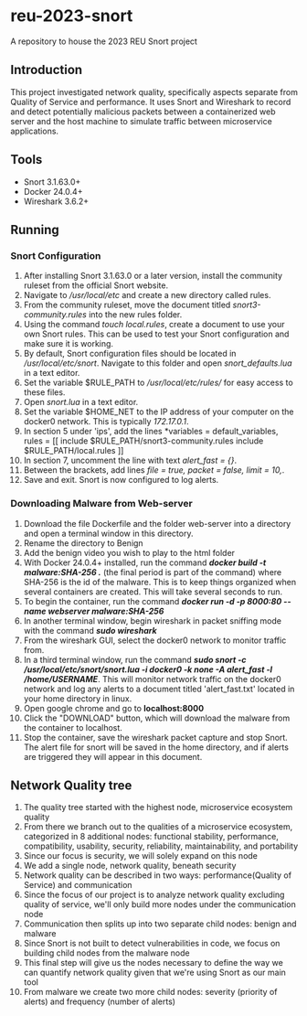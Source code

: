 # reu-2023-snort
A repository to house the 2023 REU Snort project 

## Introduction
This project investigated network quality, specifically aspects separate from Quality of Service and performance. It uses Snort and Wireshark to record and detect potentially malicious packets between a containerized web server and the host machine to simulate traffic between microservice applications. 

## Tools
- Snort 3.1.63.0+
- Docker 24.0.4+
- Wireshark 3.6.2+

## Running

### Snort Configuration
1. After installing Snort 3.1.63.0 or a later version, install the community ruleset from the official Snort website.
2. Navigate to */usr/local/etc* and create a new directory called rules.
3. From the community ruleset, move the document titled *snort3-community.rules* into the new rules folder.
4. Using the command *touch local.rules*, create a document to use your own Snort rules. This can be used to test your Snort configuration and make sure it is working. 
5. By default, Snort configuration files should be located in */usr/local/etc/snort*. Navigate to this folder and open *snort_defaults.lua* in a text editor.
6. Set the variable $RULE_PATH to */usr/local/etc/rules/* for easy access to these files.
7. Open *snort.lua* in a text editor.
8. Set the variable $HOME_NET to the IP address of your computer on the docker0 network. This is typically *172.17.0.1*.
9. In section 5 under 'ips', add the lines *variables = default_variables,
                                            rules = [[
                                            include $RULE_PATH/snort3-community.rules
                                            include $RULE_PATH/local.rules
                                            ]]
11. In section 7, uncomment the line with text *alert_fast = {}*.
12. Between the brackets, add lines *file = true, packet = false, limit = 10,*.
13. Save and exit. Snort is now configured to log alerts. 

### Downloading Malware from Web-server
1. Download the file Dockerfile and the folder web-server into a directory and open a terminal window in this directory.
2. Rename the directory to Benign
3. Add the benign video you wish to play to the html folder 
4. With Docker 24.0.4+ installed, run the command ***docker build -t malware:SHA-256 .*** (the final period is part of the command) where SHA-256 is the id of the malware. This is to keep things organized when several containers are created. This will take several seconds to run. 
5. To begin the container, run the command ***docker run -d -p 8000:80 --name webserver malware:SHA-256***
6. In another terminal window, begin wireshark in packet sniffing mode with the command ***sudo wireshark***
7. From the wireshark GUI, select the docker0 network to monitor traffic from.
8. In a third terminal window, run the command ***sudo snort -c /usr/local/etc/snort/snort.lua -i docker0 -k none -A alert_fast -l /home/USERNAME***. This will monitor network traffic on the docker0 network and log any alerts to a document titled 'alert_fast.txt' located in your home directory in linux.
9. Open google chrome and go to **localhost:8000**
10. Click the "DOWNLOAD" button, which will download the malware from the container to localhost.
11. Stop the container, save the wireshark packet capture and stop Snort. The alert file for snort will be saved in the home directory, and if alerts are triggered they will appear in this document. 


## Network Quality tree 
1. The quality tree started with the highest node, microservice ecosystem quality
2. From there we branch out to the qualities of a microservice ecosystem, categorized in 8 additional nodes: functional stability, performance, compatibility, usability, security, reliability, maintainability, and portability
3. Since our focus is security, we will solely expand on this node
4. We add a single node, network quality, beneath security
5. Network quality can be described in two ways: performance(Quality of Service) and communication
6. Since the focus of our project is to analyze network quality excluding quality of service, we'll only build more nodes under the communication node
7. Communication then splits up into two separate child nodes: benign and malware
8. Since Snort is not built to detect vulnerabilities in code, we focus on building child nodes from the malware node
9. This final step will give us the nodes necessary to define the way we can quantify network quality given that we're using Snort as our main tool
10. From malware we create two more child nodes: severity (priority of alerts) and frequency (number of alerts)













